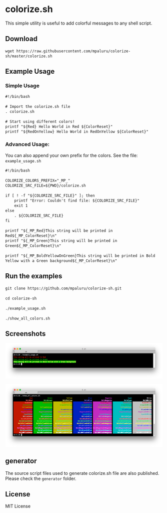 # colorize.sh

This simple utility is useful to add colorful messages to any shell script.

## Download

```
wget https://raw.githubusercontent.com/mpaluru/colorize-sh/master/colorize.sh
```

## Example Usage

### Simple Usage
```
#!/bin/bash

# Import the colorize.sh file
. colorize.sh

# Start using different colors!
printf "${Red} Hello World in Red ${ColorReset}"
printf "${RedOnYellow} Hello World in RedOnYellow ${ColorReset}"

```
### Advanced Usage:

You can also append your own prefix for the colors. See the file: `example_usage.sh`

```
#!/bin/bash

COLORIZE_COLORS_PREFIX="_MP_"
COLORIZE_SRC_FILE=${PWD}/colorize.sh

if [ ! -f "${COLORIZE_SRC_FILE}" ]; then
    printf "Error: Couldn't find file: ${COLORIZE_SRC_FILE}"
    exit 1
else
    . ${COLORIZE_SRC_FILE}
fi

printf "${_MP_Red}This string will be printed in Red${_MP_ColorReset}\n"
printf "${_MP_Green}This string will be printed in Green${_MP_ColorReset}\n"

printf "${_MP_BoldYellowOnGreen}This string will be printed in Bold Yellow with a Green background${_MP_ColorReset}\n"
```

## Run the examples
```
git clone https://github.com/mpaluru/colorize-sh.git

cd colorize-sh

./example_usage.sh

./show_all_colors.sh
```

## Screenshots

![All Colors](screenshots/example_usage.png?raw=true "Example Usage")

![All Colors](screenshots/show_all_colors.png?raw=true "All available Colors")

## generator

The source script files used to generate colorize.sh file are also published. Please check the `generator` folder.

## License
MIT License
